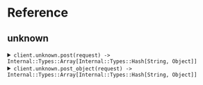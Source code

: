 # Reference
## unknown
<details><summary><code>client.unknown.post(request) -> Internal::Types::Array[Internal::Types::Hash[String, Object]]</code></summary>
<dl>
<dd>

#### 🔌 Usage

<dl>
<dd>

<dl>
<dd>

```ruby
client.unknown.post();
```
</dd>
</dl>
</dd>
</dl>

#### ⚙️ Parameters

<dl>
<dd>

<dl>
<dd>

**request:** `Internal::Types::Hash[String, Object]` 
    
</dd>
</dl>
</dd>
</dl>


</dd>
</dl>
</details>

<details><summary><code>client.unknown.post_object(request) -> Internal::Types::Array[Internal::Types::Hash[String, Object]]</code></summary>
<dl>
<dd>

#### 🔌 Usage

<dl>
<dd>

<dl>
<dd>

```ruby
client.unknown.post_object({});
```
</dd>
</dl>
</dd>
</dl>

#### ⚙️ Parameters

<dl>
<dd>

<dl>
<dd>

**request:** `Seed::Unknown::Types::MyObject` 
    
</dd>
</dl>
</dd>
</dl>


</dd>
</dl>
</details>
